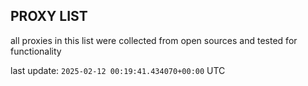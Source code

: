 ## PROXY LIST

all proxies in this list were collected from open sources and tested for functionality

last update: `2025-02-12 00:19:41.434070+00:00` UTC